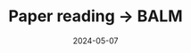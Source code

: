 ---
layout: post
title: Paper reading -> BALM
date: 2024-05-07
description: A quite concrete explanation for the paper.
tags: paper-reading slam
redirect: /assets/pdf/seminar_balm.pdf
---